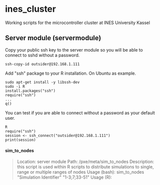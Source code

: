 # ines_cluster
Working scripts for the microcontroller cluster at INES University Kassel

## Server module (servermodule)

Copy your public ssh key to the server module so you will be able to connect to sshd without a password.
```
ssh-copy-id outsider@192.168.1.111
```

Add "ssh" package to your R installation. On Ubuntu as example.
```
sudo apt-get install -y libssh-dev
sudo -i R
install.packages("ssh")
require("ssh")
...
q()
```

You can test if you are able to connect without a password as your default user.
```
R
require("ssh")
session <- ssh_connect("outsider@192.168.1.111")
print(session)
```

#### sim_to_nodes

> Location: server module
> Path: /pxe/meta/sim_to_nodes
> Description: this script is used within R scripts to distribute simulations to single, range or multiple ranges of nodes
> Usage (bash):	sim_to_nodes "Simulation Identifier" "1-3;7;33-51"
> Usage (R):		

